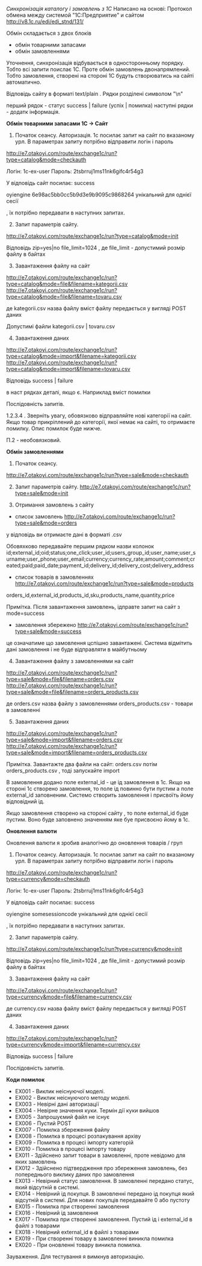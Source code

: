 *Синхронізація каталогу і замовлень з 1C*
Написано на основі:
Протокол обмена между системой "1С:Предприятие" и сайтом
http://v8.1c.ru/edi/edi_stnd/131/

Обмін складається з двох блоків
 - обмін товарними запасами
 - обмін замовленнями 
 
 Уточнення, синхронізація відбувається в односторонньому порядку. 
 Тобто всі запити поислає 1С. Проте обмін замовлень двонапрямлений. 
 Тобто замовлення, створені на стороні 1С будуть створюватись на сайті 
 автоматично.  
 
 Відповідь сайту в форматі text/plain . Рядки розділені символом "\n" 
  
  перший рядок - статус success | failure (успіх | помилка)
  наступні рядки - додатк інформація.
  
  
 
 **Обмін товарними запасами 1С -> Сайт**
 
 1. Початок сеансу. Авторизація. 1с посилає запит на сайт по вказаному урл.
 В параметрах запиту потрібно відправити логін і пароль
 
 http://e7.otakoyi.com/route/exchange1c/run?type=catalog&mode=checkauth
 
 Логін: 1c-ex-user
 Пароль: 2tsbrruj1ms11nk6gifc4r54g3
 
 
 У відповідь сайт посилає:
 success
 
 oyiengine
 6e98ac5bb0cc5b9d3e9b9095c9868264 унікальний для однієї сесії
 
 , їх потрібно передавати в наступних запитах.
 
 2. Запит параметрів сайту. 
 
 http://e7.otakoyi.com/route/exchange1c/run?type=catalog&mode=init
 
 Відповідь
 zip=yes|no
 file_limit=1024
 , де file_limit - допустимий розмір файлу в байтах
 
 3. Завантаження файлу на сайт
 
 http://e7.otakoyi.com/route/exchange1c/run?type=catalog&mode=file&filename=kategorii.csv
 http://e7.otakoyi.com/route/exchange1c/run?type=catalog&mode=file&filename=tovaru.csv
  
  де kategorii.csv назва файлу
  вміст файлу передається у вигляді POST даних
  
  Допустимі файли 
  kategorii.csv | tovaru.csv
  
  4. Завантаження даних 
  
 http://e7.otakoyi.com/route/exchange1c/run?type=catalog&mode=import&filename=kategorii.csv
 http://e7.otakoyi.com/route/exchange1c/run?type=catalog&mode=import&filename=tovaru.csv
 
 Відповідь
 success | failure
 
 в наст рядках деталі, якщо є. Наприклад вміст помилки
  
 Послідовність запитів.
 
 1.2.3.4 . Зверніть увагу, обовязково відправляйте нові категорії на сайт.
  Якщо товар прикріплений до категорії, якої немає на сайті, то отримаєте помилку. Опис помилок буде нижче.
   
   П.2 - необовязковий.
  
 **Обмін замовленнями**
  
   1. Початок сеансу. 
   
   http://e7.otakoyi.com/route/exchange1c/run?type=sale&mode=checkauth
   
   2. Запит параметрів сайту. 
   http://e7.otakoyi.com/route/exchange1c/run?type=sale&mode=init
   
   3. Отримання замовлень з сайту
   
   - список замовлень 
   http://e7.otakoyi.com/route/exchange1c/run?type=sale&mode=orders
   
   у відповідь ви отримаєте дані в форматі .csv

   Обовяхково передавайте першим рядком назви колонок
   id;external_id;oid;status;one_click;user_id;users_group_id;user_name;user_surname;user_phone;user_email;currency;currency_rate;amount;comment;created;paid;paid_date;payment_id;delivery_id;delivery_cost;delivery_address
   
   - список товарів в замовленнях
   http://e7.otakoyi.com/route/exchange1c/run?type=sale&mode=products
   
   orders_id,external_id,products_id,sku,products_name,quantity,price
   
   Примітка. Після завантаження замовлень, ідправте запит на сайт з mode=success 
   
   - замовлення збережено
   http://e7.otakoyi.com/route/exchange1c/run?type=sale&mode=success
   
   це означатиме що замовлення цспішно завантажені.
    Система відмітить дані замовлення і не буде відправляти в майбутньому
    
   4. Завантаження файлу з замовленнями на сайт
   
 http://e7.otakoyi.com/route/exchange1c/run?type=sale&mode=file&filename=orders.csv
 http://e7.otakoyi.com/route/exchange1c/run?type=sale&mode=file&filename=orders_products.csv
  
  де orders.csv назва файлу з замовленнями
  orders_products.csv - товари в замовленні
  
  5. Завантаження даних 
  
 http://e7.otakoyi.com/route/exchange1c/run?type=sale&mode=import&filename=orders.csv
 http://e7.otakoyi.com/route/exchange1c/run?type=sale&mode=import&filename=orders_products.csv
 
 Примітка. Завантажте два файли на сайт: orders.csv потім orders_products.csv , тоді запускайте import
 
 В замовлення додано поле external_id - це ід замовлення в 1с. Якщо на стороні 1с створено замовлення, то 
 поле ід повинно бути пустим а поле external_id заповненим. Системо створить замовлення і присвоїть йому відповідний ід.
 
 Якщо замовлення створено на стороні сайту , то поле external_id буде пустим. 
 Воно буде заповнено значенням яке буе присвоєно йому в 1с.
 
 **Оновлення валюти**
 
  Оновлення валюти я зробив аналогічно до оновлення товарів / груп
 
  1. Початок сеансу. Авторизація. 1с посилає запит на сайт по вказаному урл.
  В параметрах запиту потрібно відправити логін і пароль
  
  http://e7.otakoyi.com/route/exchange1c/run?type=currency&mode=checkauth
  
  Логін: 1c-ex-user
  Пароль: 2tsbrruj1ms11nk6gifc4r54g3
  
  
  У відповідь сайт посилає:
  success
  
  oyiengine
  somesessioncode унікальний для однієї сесії
  
  , їх потрібно передавати в наступних запитах.
  
  2. Запит параметрів сайту. 
  
  http://e7.otakoyi.com/route/exchange1c/run?type=currency&mode=init
  
  Відповідь
  zip=yes|no
  file_limit=1024
  , де file_limit - допустимий розмір файлу в байтах
  
  3. Завантаження файлу на сайт
  
  http://e7.otakoyi.com/route/exchange1c/run?type=currency&mode=file&filename=currency.csv
   
   де currency.csv назва файлу
   вміст файлу передається у вигляді POST даних
   
   4. Завантаження даних 
   
  http://e7.otakoyi.com/route/exchange1c/run?type=currency&mode=import&filename=currency.csv
  
  Відповідь
  success | failure
   
  Послідовність запитів.
 
 **Коди помилок**
 
 - EX001 - Виклик неіснуючої моделі.
 - EX002 - Виклик неіснуючого методу моделі.
 - EX003 - Невірні дані авторизації
 - EX004 - Невірне значення куки. Термін дії куки вийшов
 - EX005 - Запрошуємий файл не існує
 - EX006 - Пустий POST
 - EX007 - Помилка збереження файлу 
 - EX008 - Помилка в процесі розпакування архіву
 - EX009 - Помилка в процесі імпорту категорій
 - EX010 - Помилка в процесі імпорту товару
 - EX011 - Здійснено запит товари в замовленні, проте невідомо для яких замовлень
 - EX012 - Здійснено підтвердження про збереження замовлень, без попереднього виклику даних про замовлення
 - EX013 - Невірний статус замовлення. В замовленні передано статус, який відсутній в системі.
 - EX014 - Невірний ід покупця. В замовленні передано ід покупця який відсутній в системі. Для нових покупців передавайте 0 або пустоту
 - EX015 - Помилка при створенні замовлення
 - EX016 - Невірний ід замовлення 
 - EX017 - Помилка при створенні замовлення. Пустий ід і external_id в файлі з товарами
 - EX018 - Невірний external_id в файлі з товарами
 - EX019 - При створенні товару в замовленні виникла помилка
 - EX020 - При оновленні товару виникла помилка.
 
 
 Зауваження. Для тестування я вимкнув авторизацію. 